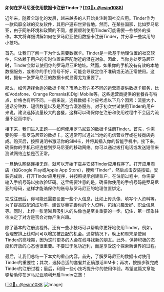 **如何在罗马尼亚使用数据卡注册Tinder？[[TG💪+ @esim1088](https://t.me/s/esim1088)]**

近年来，随着全球化的发展，越来越多的人开始关注跨国社交应用。Tinder作为一款风靡全球的交友软件，其用户遍布世界各地。然而，在某些国家，比如罗马尼亚，由于网络环境和政策的不同，想要顺利使用Tinder可能需要一些额外的操作。本文将详细讲解如何在罗马尼亚使用数据卡注册Tinder，并分享一些实用的小技巧。

首先，让我们了解一下为什么需要数据卡。Tinder是一款基于地理位置的社交软件，它依赖于用户的实时位置来匹配附近的潜在对象。因此，当你身处罗马尼亚时，Tinder会默认使用你的罗马尼亚IP地址。然而，如果你的手机没有有效的本地数据服务，或者你的手机信号不好，可能会导致定位不准确或无法正常使用。这时，拥有一张罗马尼亚的数据卡就显得尤为重要了。

那么，如何选择合适的数据卡呢？市场上有许多不同的运营商提供数据卡服务，比如Vodafone、Orange Romania和Digi Mobile等。这些运营商提供的套餐各有特点，价格也有所不同。一般来说，选择数据卡时应考虑以下几个因素：流量大小、通话分钟数、短信数量以及是否包含漫游服务。对于初次尝试使用Tinder的用户来说，建议选择流量较大的套餐，这样可以确保你在注册和使用过程中不会因为流量不足而中断。

接下来，我们进入正题——如何使用罗马尼亚的数据卡注册Tinder。首先，你需要购买一张罗马尼亚的数据卡。这通常可以通过当地的电信营业厅或在线商店完成。购买后，按照说明书激活你的SIM卡，并将其插入你的智能手机中。接下来，确保你的手机已经连接到罗马尼亚的移动网络。你可以通过拨打电话或发送短信来测试网络连接是否正常。

一旦确认网络连接无误，就可以开始下载并安装Tinder应用程序了。打开应用商店（如Google Play或Apple App Store），搜索“Tinder”，然后点击安装按钮。安装完成后，打开Tinder应用程序，并按照提示创建账户。在注册过程中，你需要输入手机号码以接收验证码。这里需要注意的是，确保你使用的手机号码是罗马尼亚的号码，这样才能确保你的账号与罗马尼亚的地理位置绑定。

完成注册后，你可能还需要设置一些个人信息，比如上传头像、填写个人资料等。为了提高匹配的成功率，建议尽量完善你的个人资料，包括兴趣爱好、职业信息等。同时，上传一张清晰且吸引人的头像也是至关重要的一步。记住，第一印象往往决定了对方是否会对你产生兴趣。

除了基本的注册流程外，还有一些小技巧可以帮助你更好地使用Tinder。例如，合理安排上线时间可以增加被匹配的机会。通常情况下，晚上和周末是使用Tinder的高峰期，因为这时更多的人会在线寻找新的朋友。此外，保持积极的态度和开放的心态也很重要。不要过于急功近利，而是享受这个探索新世界的过程。

最后，让我们总结一下本文的重点内容。首先，了解罗马尼亚的数据卡对使用Tinder的重要性；其次，选择合适的套餐并正确激活SIM卡；再次，按照步骤完成Tinder的注册过程；最后，利用一些小技巧提升你的使用体验。希望这篇文章能够帮助你在罗马尼亚顺利开启Tinder之旅！

[[TG💪+ @esim1088](https://t.me/s/esim1088) ![Image](https://i.postimg.cc/4NQfJmqS/Snipaste-2025-05-13-00-14-12.png)]